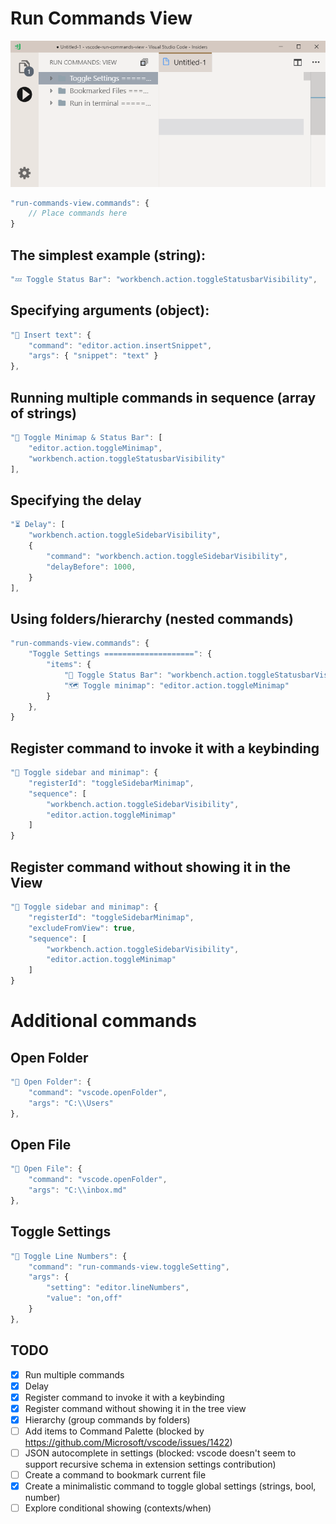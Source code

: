 # Run Commands View

![demo](img/demo.gif)

```javascript
"run-commands-view.commands": {
	// Place commands here
}
```

## The simplest example (string):

```javascript
"💤 Toggle Status Bar": "workbench.action.toggleStatusbarVisibility",
```

## Specifying arguments (object):

```javascript
"🔶 Insert text": {
	"command": "editor.action.insertSnippet",
	"args": { "snippet": "text" }
},
```

## Running multiple commands in sequence (array of strings)

```javascript
"📒 Toggle Minimap & Status Bar": [
	"editor.action.toggleMinimap",
	"workbench.action.toggleStatusbarVisibility"
],
```

## Specifying the delay

```javascript
"⏳ Delay": [
	"workbench.action.toggleSidebarVisibility",
	{
		"command": "workbench.action.toggleSidebarVisibility",
		"delayBefore": 1000,
	}
],
```

## Using folders/hierarchy (nested commands)

```javascript
"run-commands-view.commands": {
	"Toggle Settings ====================": {
		"items": {
			"🔋 Toggle Status Bar": "workbench.action.toggleStatusbarVisibility",
			"🗺 Toggle minimap": "editor.action.toggleMinimap"
		}
	},
}
```

## Register command to invoke it with a keybinding

```javascript
"📜 Toggle sidebar and minimap": {
	"registerId": "toggleSidebarMinimap",
	"sequence": [
		"workbench.action.toggleSidebarVisibility",
		"editor.action.toggleMinimap"
	]
}
```

## Register command without showing it in the View

```javascript
"📜 Toggle sidebar and minimap": {
	"registerId": "toggleSidebarMinimap",
	"excludeFromView": true,
	"sequence": [
		"workbench.action.toggleSidebarVisibility",
		"editor.action.toggleMinimap"
	]
}
```

# Additional commands

## Open Folder

```javascript
"📁 Open Folder": {
	"command": "vscode.openFolder",
	"args": "C:\\Users"
},
```

## Open File

```javascript
"📝 Open File": {
	"command": "vscode.openFolder",
	"args": "C:\\inbox.md"
},
```

## Toggle Settings

```javascript
"🔢 Toggle Line Numbers": {
	"command": "run-commands-view.toggleSetting",
	"args": {
		"setting": "editor.lineNumbers",
		"value": "on,off"
	}
},
```

## TODO

- [x] Run multiple commands
- [x] Delay
- [x] Register command to invoke it with a keybinding
- [x] Register command without showing it in the tree view
- [x] Hierarchy (group commands by folders)
- [ ] Add items to Command Palette (blocked by https://github.com/Microsoft/vscode/issues/1422)
- [ ] JSON autocomplete in settings (blocked: vscode doesn't seem to support recursive schema in extension settings contribution)
- [ ] Create a command to bookmark current file
- [x] Create a minimalistic command to toggle global settings (strings, bool, number)
- [ ] Explore conditional showing (contexts/when)
